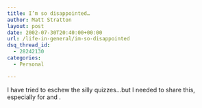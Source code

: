```yaml
---
title: I’m so disappointed…
author: Matt Stratton
layout: post
date: 2002-07-30T20:40:00+00:00
url: /life-in-general/im-so-disappointed
dsq_thread_id:
  - 28242130
categories:
  - Personal

---
```

I have tried to eschew the silly quizzes&#8230;but I needed to share this, especially for and .